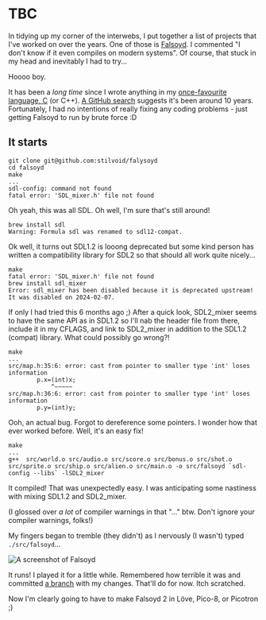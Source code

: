 #  TBC

In tidying up my corner of the interwebs, I put together a list of
projects that I've worked on over the years. One
of those is [Falsoyd](../games.md#falsoyd). I commented "I don't
know if it even compiles on modern systems". Of course, that stuck in my
head and inevitably I had to try...

Hoooo boy.

It has been a *long time* since I wrote anything in my [once-favourite language, C](2014-01-31.md) (or C++). [A GitHub
search](https://github.com/search?q=user%3Astilvoid+AND+%28language%3AC+OR+language%3AC%2B%2B%29&type=code)
suggests it's been around 10 years. Fortunately, I had no intentions of
really fixing any coding problems - just getting Falsoyd to run by brute
force :D

## It starts

    git clone git@github.com:stilvoid/falysoyd
    cd falsoyd
    make
    ...
    sdl-config: command not found
    fatal error: 'SDL_mixer.h' file not found

Oh yeah, this was all SDL. Oh well, I'm sure that's still around!

    brew install sdl
    Warning: Formula sdl was renamed to sdl12-compat.

Ok well, it turns out SDL1.2 is looong deprecated but some kind person
has written a compatibility library for SDL2 so that should all work
quite nicely...

    make
    fatal error: 'SDL_mixer.h' file not found
    brew install sdl_mixer
    Error: sdl_mixer has been disabled because it is deprecated upstream! It was disabled on 2024-02-07.

If only I had tried this 6 months ago ;) After a quick look, SDL2_mixer
seems to have the same API as in SDL1.2 so I'll nab the header file from
there, include it in my CFLAGS, and link to SDL2_mixer in addition to
the SDL1.2 (compat) library. What could possibly go wrong?!

    make
    ...
    src/map.h:35:6: error: cast from pointer to smaller type 'int' loses information
            p.x=(int)x;
                ^~~~~~
    src/map.h:36:6: error: cast from pointer to smaller type 'int' loses information
            p.y=(int)y;

Ooh, an actual bug. Forgot to dereference some pointers. I wonder how
that ever worked before. Well, it's an easy fix!

    make
    ...
    g++  src/world.o src/audio.o src/score.o src/bonus.o src/shot.o src/sprite.o src/ship.o src/alien.o src/main.o -o src/falsoyd `sdl-config --libs` -lSDL2_mixer

It compiled! That was unexpectedly easy. I was anticipating some
nastiness with mixing SDL1.2 and SDL2_mixer.

(I glossed over *a lot* of compiler warnings in that "..." btw. Don't
ignore your compiler warnings, folks!)

My fingers began to tremble (they didn't) as I nervously (I wasn't)
typed `./src/falsoyd`...

![A screenshot of
Falsoyd](https://static.offend.me.uk/media/images/2024-08-28-falsoyd.png)

It runs! I played it for a little while. Remembered how terrible it was
and committed [a branch](https://github.com/stilvoid/falsoyd/tree/2024)
with my changes. That'll do for now. Itch scratched.

Now I'm clearly going to have to make Falsoyd 2 in Löve, Pico-8, or
Picotron ;)
